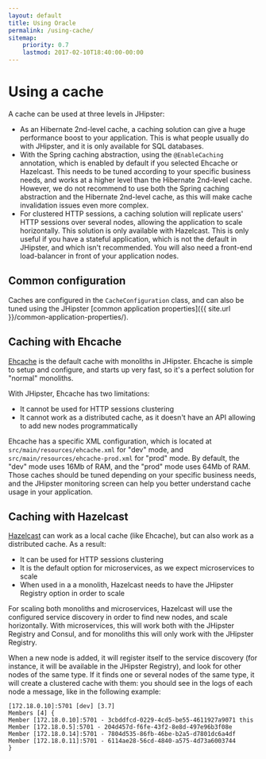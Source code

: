 ```yaml
---
layout: default
title: Using Oracle
permalink: /using-cache/
sitemap:
    priority: 0.7
    lastmod: 2017-02-10T18:40:00-00:00
---
```


# <i class="fa fa-line-chart"></i> Using a cache

A cache can be used at three levels in JHipster:

- As an Hibernate 2nd-level cache, a caching solution can give a huge performance boost to your application. This is what people usually do with JHipster, and it is only available for SQL databases.
- With the Spring caching abstraction, using the `@EnableCaching` annotation, which is enabled by default if you selected Ehcache or Hazelcast. This needs to be tuned according to your specific business needs, and works at a higher level than the Hibernate 2nd-level cache. However, we do not recommend to use both the Spring caching abstraction and the Hibernate 2nd-level cache, as this will make cache invalidation issues even more complex.
- For clustered HTTP sessions, a caching solution will replicate users' HTTP sessions over several nodes, allowing the application to scale horizontally. This solution is only available with Hazelcast. This is only useful if you have a stateful application, which is not the default in JHipster, and which isn't recommended. You will also need a front-end load-balancer in front of your application nodes.

## Common configuration

Caches are configured in the `CacheConfiguration` class, and can also be tuned using the JHipster [common application properties]({{ site.url }}/common-application-properties/).

## Caching with Ehcache

[Ehcache](http://www.ehcache.org/) is the default cache with monoliths in JHipster. Ehcache is simple to setup and configure, and starts up very fast, so it's a perfect solution for "normal" monoliths.

With JHipster, Ehcache has two limitations:

- It cannot be used for HTTP sessions clustering
- It cannot work as a distributed cache, as it doesn't have an API allowing to add new nodes programmatically

Ehcache has a specific XML configuration, which is located at `src/main/resources/ehcache.xml` for "dev" mode, and `src/main/resources/ehcache-prod.xml` for "prod" mode. By default, the "dev" mode uses 16Mb of RAM, and the "prod" mode uses 64Mb of RAM. Those caches should be tuned depending on your specific business needs, and the JHipster monitoring screen can help you better understand cache usage in your application.

## Caching with Hazelcast

[Hazelcast](https://hazelcast.com/) can work as a local cache (like Ehcache), but can also work as a distributed cache. As a result:

- It can be used for HTTP sessions clustering
- It is the default option for microservices, as we expect microservices to scale
- When used in a a monolith, Hazelcast needs to have the JHipster Registry option in order to scale

For scaling both monoliths and microservices, Hazelcast will use the configured service discovery in order to find new nodes, and scale horizontally. With microservices, this will work both with the JHipster Registry and Consul, and for monoliths this will only work with the JHipster Registry.

When a new node is added, it will register itself to the service discovery (for instance, it will be available in the JHipster Registry), and look for other nodes of the same type. If it finds one or several nodes of the same type, it will create a clustered cache with them: you should see in the logs of each node a message, like in the following example:

    [172.18.0.10]:5701 [dev] [3.7]
    Members [4] {
    Member [172.18.0.10]:5701 - 3cbddfcd-0229-4cd5-be55-4611927a9071 this
    Member [172.18.0.5]:5701 - 204d457d-f6fe-43f2-8e8d-497e96b3f08e
    Member [172.18.0.14]:5701 - 7804d535-86fb-46be-b2a5-d7801dc6a4df
    Member [172.18.0.11]:5701 - 6114ae28-56cd-4840-a575-4d73a6003744
    }

